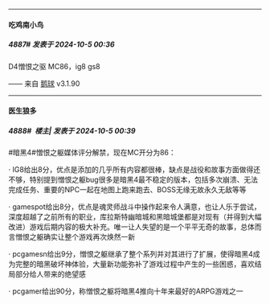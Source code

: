 ﻿
*****

####  吃鸡南小鸟  
##### 4887#       发表于 2024-10-5 00:36

D4憎恨之驱 MC86，ig8 gs8

—— 来自 [鹅球](https://www.pgyer.com/GcUxKd4w) v3.1.90

*****

####  医生狼多  
##### 4888#         楼主| 发表于 2024-10-5 00:39

#暗黑4#憎恨之躯媒体评分解禁，现在MC开分为86：

· IG8给出8分，优点是添加的几乎所有内容都很棒，缺点是战役和故事方面做得还不够，特别提到憎恨之躯bug很多是暗黑4最不稳定的版本，包括多次崩溃、无法完成任务、重要的NPC一起在地图上跑来跑去、BOSS无缘无故永久无敌等等

· gamespot给出8分，优点是魂灵师战斗中操作起来令人满意，也让人乐于尝试，深度超越了之前所有的职业，库拉斯特幽暗城和黑暗城堡都是对现有（并得到大幅改进）游戏后期内容的极大补充。唯一让人失望的是一个平平无奇的故事，总体而言憎恨之躯确实让整个游戏再次焕然一新

· pcgamesn给出9分，憎恨之躯继承了整个系列并对其进行了扩展，使得暗黑4成为完整的暗黑破坏神体验，大量新功能弥补了游戏过程中产生的一些困惑，喜欢结局部分给人带来的绝望感

· pcgamer给出90分，称憎恨之躯将暗黑4推向十年来最好的ARPG游戏之一

